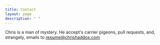 ```yaml
---
title: Contact
layout: page
description: " "
---
```


Chris is a man of mystery. He accept's carrier pigeons, pull requests, and, strangely, emails to resume@chrishaddox.com

